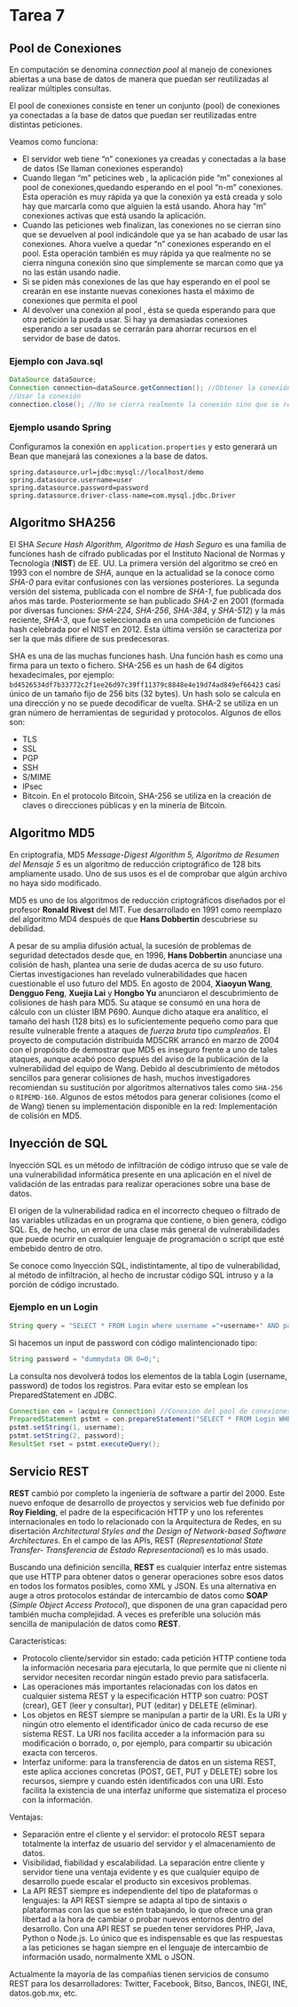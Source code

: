 # Tarea 7

## Pool de Conexiones
En computación se denomina *connection pool* al manejo de conexiones abiertas a una base de datos de manera que puedan ser reutilizadas al realizar múltiples consultas.

El pool de conexiones consiste en tener un conjunto (pool) de conexiones ya conectadas a la base de datos que puedan ser reutilizadas entre distintas peticiones.

Veamos como funciona:

* El servidor web tiene “n” conexiones ya creadas y conectadas a la base de datos (Se llaman conexiones esperando)
* Cuando llegan “m” peticines web , la aplicación pide “m” conexiones al pool de conexiones,quedando esperando en el pool “n-m” conexiones. Esta operación es muy rápida ya que la conexión ya está creada y solo hay que marcarla como que alguien la está usando. Ahora hay “m” conexiones activas que está usando la aplicación.
* Cuando las peticiones web finalizan, las conexiones no se cierran sino que se devuelven al pool indicándole que ya se han acabado de usar las conexiones. Ahora vuelve a quedar “n” conexiones esperando en el pool. Esta operación también es muy rápida ya que realmente no se cierra ninguna conexión sino que simplemente se marcan como que ya no las están usando nadie.
* Si se piden más conexiones de las que hay esperando en el pool se crearán en ese instante nuevas conexiones hasta el máximo de conexiones que permita el pool
* Al devolver una conexión al pool , ésta se queda esperando para que otra petición la pueda usar. Si hay ya demasiadas conexiones esperando a ser usadas se cerrarán para ahorrar recursos en el servidor de base de datos.
### Ejemplo con Java.sql
```java
DataSource dataSource;
Connection connection=dataSource.getConnection(); //Obtener la conexión del pool
//Usar la conexión
connection.close(); //No se cierra realmente la conexión sino que se retorna al pool
```
### Ejemplo usando Spring
Configuramos la conexión en `application.properties` y esto generará un Bean que manejará las conexiones a la base de datos.
```
spring.datasource.url=jdbc:mysql://localhost/demo
spring.datasource.username=user
spring.datasource.password=password
spring.datasource.driver-class-name=com.mysql.jdbc.Driver
```

## Algoritmo SHA256
El SHA *Secure Hash Algorithm, Algoritmo de Hash Seguro* es una familia de funciones hash de cifrado publicadas por el Instituto Nacional de Normas y Tecnología (**NIST**) de EE. UU. La primera versión del algoritmo se creó en 1993 con el nombre de *SHA*, aunque en la actualidad se la conoce como *SHA-0* para evitar confusiones con las versiones posteriores. La segunda versión del sistema, publicada con el nombre de *SHA-1*, fue publicada dos años más tarde. Posteriormente se han publicado *SHA-2* en 2001 (formada por diversas funciones: *SHA-224*, *SHA-256*, *SHA-384*, y *SHA-512*) y la más reciente, *SHA-3*, que fue seleccionada en una competición de funciones hash celebrada por el NIST en 2012. Esta última versión se caracteriza por ser la que más difiere de sus predecesoras.

SHA es una de las muchas funciones hash. Una función hash es como una firma para un texto o fichero. SHA-256 es un hash de 64 dígitos hexadecimales, por ejemplo:  `bd4526534df7b33772c2f1ee26d97c39ff11379c8848e4e19d74ad849ef66423` casi único de un tamaño fijo de 256 bits (32 bytes). Un hash solo se calcula en una dirección y no se puede decodificar de vuelta.
SHA-2 se utiliza en un gran número de herramientas de seguridad y protocolos. Algunos de ellos son:
* TLS
* SSL
* PGP
* SSH
* S/MIME
* IPsec
* Bitcoin.
En el protocolo Bitcoin, SHA-256 se utiliza en la creación de claves o direcciones públicas y en la minería de Bitcoin.


## Algoritmo MD5
En criptografía, MD5 *Message-Digest Algorithm 5, Algoritmo de Resumen del Mensaje 5* es un algoritmo de reducción criptográfico de 128 bits ampliamente usado. Uno de sus usos es el de comprobar que algún archivo no haya sido modificado.

MD5 es uno de los algoritmos de reducción criptográficos diseñados por el profesor **Ronald Rivest** del MIT. Fue desarrollado en 1991 como reemplazo del algoritmo MD4 después de que **Hans Dobbertin** descubriese su debilidad.

A pesar de su amplia difusión actual, la sucesión de problemas de seguridad detectados desde que, en 1996, **Hans Dobbertin** anunciase una colisión de hash, plantea una serie de dudas acerca de su uso futuro.
Ciertas investigaciones han revelado vulnerabilidades que hacen cuestionable el uso futuro del MD5. En agosto de 2004, **Xiaoyun Wang**, **Dengguo Feng**, **Xuejia Lai** y **Hongbo Yu** anunciaron el descubrimiento de colisiones de hash para MD5. Su ataque se consumó en una hora de cálculo con un clúster IBM P690.
Aunque dicho ataque era analítico, el tamaño del hash (128 bits) es lo suficientemente pequeño como para que resulte vulnerable frente a ataques de *fuerza bruta* tipo *cumpleaños*. El proyecto de computación distribuida MD5CRK arrancó en marzo de 2004 con el propósito de demostrar que MD5 es inseguro frente a uno de tales ataques, aunque acabó poco después del aviso de la publicación de la vulnerabilidad del equipo de Wang.
Debido al descubrimiento de métodos sencillos para generar colisiones de hash, muchos investigadores recomiendan su sustitución por algoritmos alternativos tales como `SHA-256` o `RIPEMD-160`. Algunos de estos métodos para generar colisiones (como el de Wang) tienen su implementación disponible en la red: Implementación de colisión en MD5.

## Inyección de SQL
Inyección SQL es un método de infiltración de código intruso que se vale de una vulnerabilidad informática presente en una aplicación en el nivel de validación de las entradas para realizar operaciones sobre una base de datos.

El origen de la vulnerabilidad radica en el incorrecto chequeo o filtrado de las variables utilizadas en un programa que contiene, o bien genera, código SQL. Es, de hecho, un error de una clase más general de vulnerabilidades que puede ocurrir en cualquier lenguaje de programación o script que esté embebido dentro de otro.

Se conoce como Inyección SQL, indistintamente, al tipo de vulnerabilidad, al método de infiltración, al hecho de incrustar código SQL intruso y a la porción de código incrustado.

### Ejemplo en un Login
```Java
String query = "SELECT * FROM Login where username ="+username+" AND password = "+password;
```
Si hacemos un input de password con código malintencionado tipo:
```Java
String password = "dummydata OR 0=0;";
```
La consulta nos devolverá todos los elementos de la tabla Login (username, password) de todos los registros.
Para evitar esto se emplean los PreparedStatement en JDBC.

```java
Connection con = (acquire Connection) //Conexión del pool de conexiones.
PreparedStatement pstmt = con.prepareStatement("SELECT * FROM Login WHERE username = ? AND password = ? ");
pstmt.setString(1, username);
pstmt.setString(2, password);
ResultSet rset = pstmt.executeQuery();
```
## Servicio REST
**REST** cambió por completo la ingeniería de software a partir del 2000. Este nuevo enfoque de desarrollo de proyectos y servicios web fue definido por **Roy Fielding**, el padre de la especificación HTTP y uno los referentes internacionales en todo lo relacionado con la Arquitectura de Redes, en su disertación *Architectural Styles and the Design of Network-based Software Architectures*. En el campo de las APIs, REST (*Representational State Transfer- Transferencia de Estado Representacional*) es lo más usado.

Buscando una definición sencilla, **REST** es cualquier interfaz entre sistemas que use HTTP para obtener datos o generar operaciones sobre esos datos en todos los formatos posibles, como XML y JSON. Es una alternativa en auge a otros protocolos estándar de intercambio de datos como **SOAP** (*Simple Object Access Protocol*), que disponen de una gran capacidad pero también mucha complejidad. A veces es preferible una solución más sencilla de manipulación de datos como **REST**.

Características:
* Protocolo cliente/servidor sin estado: cada petición HTTP contiene toda la información necesaria para ejecutarla, lo que permite que ni cliente ni servidor necesiten recordar ningún estado previo para satisfacerla.
*  Las operaciones más importantes relacionadas con los datos en cualquier sistema REST y la especificación HTTP son cuatro: POST (crear), GET (leer y consultar), PUT (editar) y DELETE (eliminar).
* Los objetos en REST siempre se manipulan a partir de la URI. Es la URI y ningún otro elemento el identificador único de cada recurso de ese sistema REST. La URI nos facilita acceder a la información para su modificación o borrado, o, por ejemplo, para compartir su ubicación exacta con terceros.
*  Interfaz uniforme: para la transferencia de datos en un sistema REST, este aplica acciones concretas (POST, GET, PUT y DELETE) sobre los recursos, siempre y cuando estén identificados con una URI. Esto facilita la existencia de una interfaz uniforme que sistematiza el proceso con la información.

Ventajas:
*  Separación entre el cliente y el servidor: el protocolo REST separa totalmente la interfaz de usuario del servidor y el almacenamiento de datos.
*  Visibilidad, fiabilidad y escalabilidad. La separación entre cliente y servidor tiene una ventaja evidente y es que cualquier equipo de desarrollo puede escalar el producto sin excesivos problemas.
* La API REST siempre es independiente del tipo de plataformas o lenguajes: la API REST siempre se adapta al tipo de sintaxis o plataformas con las que se estén trabajando, lo que ofrece una gran libertad a la hora de cambiar o probar nuevos entornos dentro del desarrollo. Con una API REST se pueden tener servidores PHP, Java, Python o Node.js. Lo único que es indispensable es que las respuestas a las peticiones se hagan siempre en el lenguaje de intercambio de información usado, normalmente XML o JSON.

Actualmente la mayoría de las compañias tienen servicios de consumo REST para los desarrolladores: Twitter, Facebook, Bitso, Bancos, INEGI, INE, datos.gob.mx, etc.
